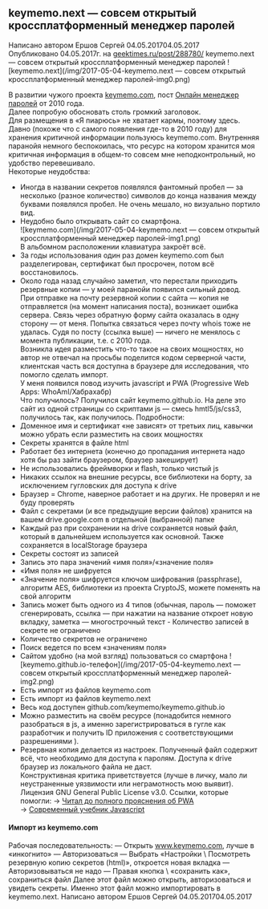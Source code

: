 ## keymemo.next — совсем открытый кроссплатформенный менеджер паролей  
Написано автором Ершов Сергей	04.05.201704.05.2017	
Опубликовано 04.05.2017г. на [geektimes.ru/post/288780/](https://geektimes.ru/post/288780/)
keymemo.next — совсем открытый кроссплатформенный менеджер паролей
![keymemo.next](/img/2017-05-04-keymemo.next — совсем открытый кроссплатформенный менеджер паролей-img0.png)  

В развитии чужого проекта [keymemo.com](https://keymemo.com/), пост [Онлайн менеджер паролей](https://habrahabr.ru/post/79997/) от 2010 года.  
Далее попробую обосновать столь громкий заголовок.  
Для размещения в «Я пиарюсь» не хватает кармы, поэтому здесь.  
Давно (похоже что с самого появления где-то в 2010 году) для хранения критичной информации пользуюсь keymemo.com. Внутренняя паранойя немного беспокоилась, что ресурс на котором хранится моя критичная информация в общем-то совсем мне неподконтрольный, но удобство перевешивало.  
Некоторые неудобства:  
- Иногда в названии секретов появлялся фантомный пробел — за несколько (разное количество) символов до конца названия между буквами появлялся пробел. Не очень мешало, но визуально портило вид.  
- Неудобно было открывать сайт со смартфона.  
![keymemo.com](/img/2017-05-04-keymemo.next — совсем открытый кроссплатформенный менеджер паролей-img1.png)  
В альбомном расположении клавиатура закроёт всё.  
- За годы использования один раз домен keymemo.com был разделегирован, сертификат был просрочен, потом всё восстановилось.  
- Около года назад случайно заметил, что перестали приходить резервные копии — у моей паранойи появился сильный довод.  
При отправке на почту резервной копии с сайта — копия не отправляется (на момент написания поста), возникает ошибка сервера. Связь через обратную форму сайта оказалась в одну сторону — от меня. Попытка связаться через почту whois тоже не удалась. Судя по посту (ссылка выше) — ничего не менялось с момента публикации, т.е. с 2010 года.  
Возникла идея разместить что-то такое на своих мощностях, но автор не отвечал на просьбы поделится кодом серверной части, клиентская часть вся доступна в браузере для исследования, что помогло сделать импорт.  
У меня появился повод изучить javascript и PWA (Progressive Web Apps: WhoAmI/Хабрахабр)  
Что получилось?
Получился сайт keymemo.github.io. На деле это сайт из одной страницы со скриптами js — смесь hmtl5/js/css3, получилось так, как получилось.
Подробности:
- Доменное имя и сертификат «не зависят» от третьих лиц, кавычки можно убрать если разместить на своих мощностях  
- Секреты хранятся в файле html  
- Работает без интернета (конечно до пропадания интернета надо хотя бы раз зайти браузером, браузер закеширует)  
- Не использовались фреймворки и flash, только чистый js  
- Никаких ссылок на внешние ресурсы, все библиотеки на борту, за исключением гугловских для доступа к drive  
- Браузер = Chrome, наверное работает и на других. Не проверял и не буду проверять
- Файл с секретами (и все предыдущие версии файлов) хранится на вашем drive.google.com в отдельной (выбранной) папке  
- Каждый раз при сохранении на drive сохраняется новый файл, который в дальнейшем используется как основной. Также сохраняется в localStorage браузера  
- Секреты состоят из записей  
- Запись это пара значений «имя поля»/«значение поля»  
- «Имя поля» не шифруется  
- «Значение поля» шифруется ключом шифрования (passphrase), алгоритм AES, библиотеки из проекта CryptoJS, можете поменять на свой алгоритм
- Запись может быть одного из 4 типов (обычная, пароль — поможет сгенерировать, ссылка — при нажатии на название откроет новую вкладку, заметка — многострочный текст  - Количество записей в секрете не ограничено  
- Количество секретов не ограничено  
- Поиск ведется по всем «значениям поля»  
- Сайтом удобно (на мой взгляд) пользоваться со смартфона
![keymemo.github.io-телефон](/img/2017-05-04-keymemo.next — совсем открытый кроссплатформенный менеджер паролей-img2.png)  
- Есть импорт из файлов keymemo.com  
- Есть импорт из файлов keymemo.next  
- Весь код доступен github.com/keymemo/keymemo.github.io  
- Можно разместить на своём ресурсе (понадобится немного разобраться в js, а именно зарегистрироваться в гугле как разработчик и получить ID приложения с соответствующими разрешениями ).  
- Резервная копия делается из настроек. Полученный файл содержит всё, что необходимо для доступа к паролям. Доступа к drive браузер из локального файла не даст.  
Конструктивная критика приветствуется (лучше в личку, мало ли неустраненные уязвимости или неграмотность мою выявит).
Лицензия GNU General Public License v3.0.
Ссылки, которые помогли:
→ [Читал до полного прояснения об PWA](https://developers.google.com/web/fundamentals/getting-started/codelabs/your-first-pwapp/)  
→ [Современный учебник Javascript](https://learn.javascript.ru/)  
#### Импорт из keymemo.com  
Рабочая последовательность:
— Открыть www.keymemo.com, лучше в «инкогнито»
— Авторизоваться
— Выбрать «Настройки \ Посмотреть резервную копию секретов (html)», откроется новая вкладка
— Авторизовываться не надо
— Правая кнопка \ «сохранить как», сохраниться файл
Далее этот файл можно открыть, авторизоваться и увидеть секреты.
Именно этот файл можно импортировать в keymemo.next.
Написано автором Ершов Сергей 04.05.201704.05.2017
